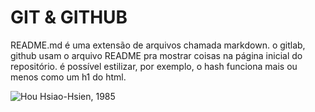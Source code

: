 # GIT & GITHUB

README.md é uma extensão de arquivos chamada markdown. o gitlab, github usam o arquivo README pra mostrar coisas na página inicial do repositório.
é possível estilizar, por exemplo, o hash funciona mais ou menos como um h1 do html.


![Hou Hsiao-Hsien, 1985](/c/Users/Lana/PrimeiroRepo/TongNienWangShi-HouHsiao-Hsien-1985snapshot20140812-185622.jpg)



